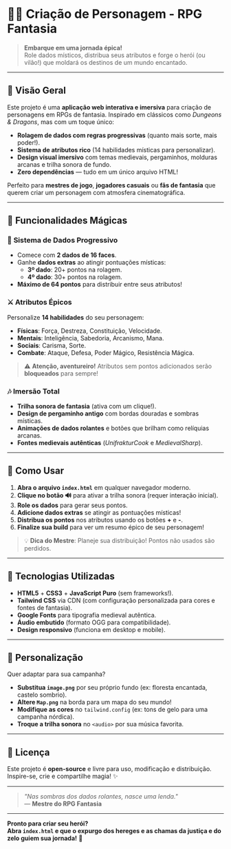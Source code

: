 # 🧙‍♂️ **Criação de Personagem - RPG Fantasia**

> **Embarque em uma jornada épica!**  
> Role dados místicos, distribua seus atributos e forge o herói (ou vilão!) que moldará os destinos de um mundo encantado.

---

## 🌟 Visão Geral

Este projeto é uma **aplicação web interativa e imersiva** para criação de personagens em RPGs de fantasia. Inspirado em clássicos como *Dungeons & Dragons*, mas com um toque único:  
- **Rolagem de dados com regras progressivas** (quanto mais sorte, mais poder!).  
- **Sistema de atributos rico** (14 habilidades místicas para personalizar).  
- **Design visual imersivo** com temas medievais, pergaminhos, molduras arcanas e trilha sonora de fundo.  
- **Zero dependências** — tudo em um único arquivo HTML!

Perfeito para **mestres de jogo**, **jogadores casuais** ou **fãs de fantasia** que querem criar um personagem com atmosfera cinematográfica.

---

## 🎲 Funcionalidades Mágicas

### 🔮 **Sistema de Dados Progressivo**
- Comece com **2 dados de 16 faces**.  
- Ganhe **dados extras** ao atingir pontuações místicas:
  - **3º dado**: 20+ pontos na rolagem.  
  - **4º dado**: 30+ pontos na rolagem.  
- **Máximo de 64 pontos** para distribuir entre seus atributos!

### ⚔️ **Atributos Épicos**
Personalize **14 habilidades** do seu personagem:
- **Físicas**: Força, Destreza, Constituição, Velocidade.  
- **Mentais**: Inteligência, Sabedoria, Arcanismo, Mana.  
- **Sociais**: Carisma, Sorte.  
- **Combate**: Ataque, Defesa, Poder Mágico, Resistência Mágica.  

> ⚠️ **Atenção, aventureiro!** Atributos sem pontos adicionados serão **bloqueados** para sempre!

### 🎶 **Imersão Total**
- **Trilha sonora de fantasia** (ativa com um clique!).  
- **Design de pergaminho antigo** com bordas douradas e sombras místicas.  
- **Animações de dados rolantes** e botões que brilham como relíquias arcanas.  
- **Fontes medievais autênticas** (*UnifrakturCook* e *MedievalSharp*).

---

## 🚀 Como Usar

1. **Abra o arquivo `index.html`** em qualquer navegador moderno.  
2. **Clique no botão 🔊** para ativar a trilha sonora (requer interação inicial).  
3. **Role os dados** para gerar seus pontos.  
4. **Adicione dados extras** se atingir as pontuações místicas!  
5. **Distribua os pontos** nos atributos usando os botões **+** e **-**.  
6. **Finalize sua build** para ver um resumo épico de seu personagem!

> 💡 **Dica do Mestre**: Planeje sua distribuição! Pontos não usados são perdidos.

---

## 🧪 Tecnologias Utilizadas

- **HTML5** + **CSS3** + **JavaScript Puro** (sem frameworks!).  
- **Tailwind CSS** via CDN (com configuração personalizada para cores e fontes de fantasia).  
- **Google Fonts** para tipografia medieval autêntica.  
- **Áudio embutido** (formato OGG para compatibilidade).  
- **Design responsivo** (funciona em desktop e mobile).

---

## 🎨 Personalização

Quer adaptar para sua campanha?  
- **Substitua `image.png`** por seu próprio fundo (ex: floresta encantada, castelo sombrio).  
- **Altere `Map.png`** na borda para um mapa do seu mundo!  
- **Modifique as cores** no `tailwind.config` (ex: tons de gelo para uma campanha nórdica).  
- **Troque a trilha sonora** no `<audio>` por sua música favorita.

---

## 📜 Licença

Este projeto é **open-source** e livre para uso, modificação e distribuição.  
Inspire-se, crie e compartilhe magia! ✨

---

> *"Nas sombras dos dados rolantes, nasce uma lenda."*  
> — **Mestre do RPG Fantasia**

---

**Pronto para criar seu herói?**  
**Abra `index.html` e que o expurgo dos hereges e as chamas da justiça e do zelo guiem sua jornada!** 🐉
